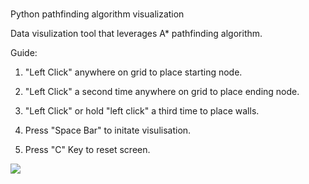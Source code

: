 # 
Python pathfinding algorithm visualization 

Data visulization tool that leverages A* pathfinding algorithm.

Guide:

1) "Left Click" anywhere on grid to place starting node.

2) "Left Click" a second time anywhere on grid to place ending node.

3) "Left Click" or hold "left click" a third time to place walls.

3) Press "Space Bar" to initate visulisation. 

4) Press "C" Key to reset screen.

![](name-of-giphy.gif)

